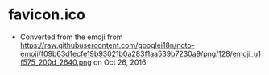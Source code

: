 # favicon.ico
- Converted from the emoji from https://raw.githubusercontent.com/googlei18n/noto-emoji/f09b63d1ecfe19b93021b0a283f1aa539b7230a9/png/128/emoji_u1f575_200d_2640.png on Oct 26, 2016
